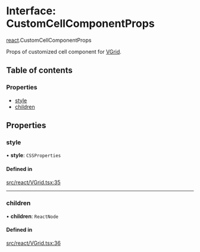 # Interface: CustomCellComponentProps

[react](../modules/react.md).CustomCellComponentProps

Props of customized cell component for [VGrid](../modules/react.md#experimental_vgrid).

## Table of contents

### Properties

- [style](react.CustomCellComponentProps.md#style)
- [children](react.CustomCellComponentProps.md#children)

## Properties

### style

• **style**: `CSSProperties`

#### Defined in

[src/react/VGrid.tsx:35](https://github.com/inokawa/virtua/blob/12562528/src/react/VGrid.tsx#L35)

___

### children

• **children**: `ReactNode`

#### Defined in

[src/react/VGrid.tsx:36](https://github.com/inokawa/virtua/blob/12562528/src/react/VGrid.tsx#L36)
